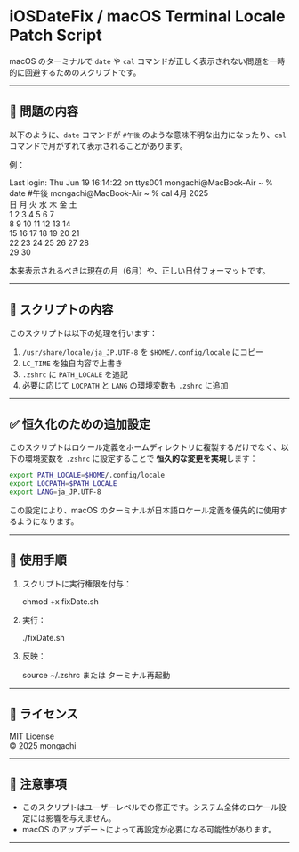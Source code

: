 # iOSDateFix / macOS Terminal Locale Patch Script

macOS のターミナルで `date` や `cal` コマンドが正しく表示されない問題を一時的に回避するためのスクリプトです。

---

## 🐛 問題の内容

以下のように、`date` コマンドが `#午後` のような意味不明な出力になったり、`cal` コマンドで月がずれて表示されることがあります。

例：

Last login: Thu Jun 19 16:14:22 on ttys001
mongachi@MacBook-Air ~ % date
#午後
mongachi@MacBook-Air ~ % cal
      4月 2025         
日 月 火 水 木 金 土  
 1  2  3  4  5  6  7  
 8  9 10 11 12 13 14  
15 16 17 18 19 20 21  
22 23 24 25 26 27 28  
29 30                 

本来表示されるべきは現在の月（6月）や、正しい日付フォーマットです。

---

## 🔧 スクリプトの内容

このスクリプトは以下の処理を行います：

1. `/usr/share/locale/ja_JP.UTF-8` を `$HOME/.config/locale` にコピー
2. `LC_TIME` を独自内容で上書き
3. `.zshrc` に `PATH_LOCALE` を追記
4. 必要に応じて `LOCPATH` と `LANG` の環境変数も `.zshrc` に追加

---

## ✅ 恒久化のための追加設定

このスクリプトはロケール定義をホームディレクトリに複製するだけでなく、以下の環境変数を `.zshrc` に設定することで **恒久的な変更を実現**します：

```bash
export PATH_LOCALE=$HOME/.config/locale
export LOCPATH=$PATH_LOCALE
export LANG=ja_JP.UTF-8
```

この設定により、macOS のターミナルが日本語ロケール定義を優先的に使用するようになります。

---

## 🚀 使用手順

1. スクリプトに実行権限を付与：

   chmod +x fixDate.sh

2. 実行：

   ./fixDate.sh

3. 反映：

   source ~/.zshrc  または ターミナル再起動

---

## 📄 ライセンス

MIT License  
© 2025 mongachi

---

## 📌 注意事項

- このスクリプトはユーザーレベルでの修正です。システム全体のロケール設定には影響を与えません。
- macOS のアップデートによって再設定が必要になる可能性があります。

---

